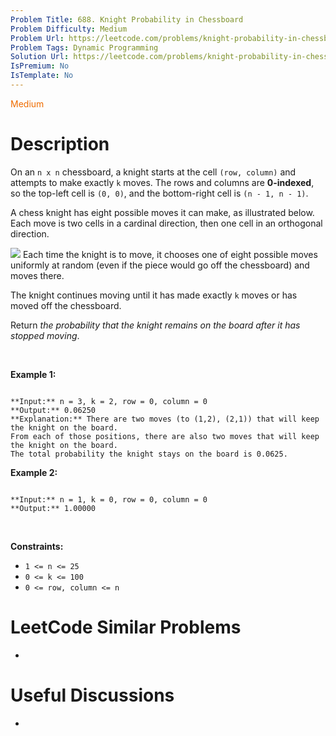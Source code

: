 ```yaml
---
Problem Title: 688. Knight Probability in Chessboard
Problem Difficulty: Medium
Problem Url: https://leetcode.com/problems/knight-probability-in-chessboard/
Problem Tags: Dynamic Programming
Solution Url: https://leetcode.com/problems/knight-probability-in-chessboard/solution/
IsPremium: No
IsTemplate: No
---
```


<span style="color: rgb(239, 108, 0);">Medium</span>

# Description

On an `n x n` chessboard, a knight starts at the cell `(row, column)` and attempts to make exactly `k` moves. The rows and columns are **0-indexed**, so the top-left cell is `(0, 0)`, and the bottom-right cell is `(n - 1, n - 1)`.


A chess knight has eight possible moves it can make, as illustrated below. Each move is two cells in a cardinal direction, then one cell in an orthogonal direction.


![](https://assets.leetcode.com/uploads/2018/10/12/knight.png)
Each time the knight is to move, it chooses one of eight possible moves uniformly at random (even if the piece would go off the chessboard) and moves there.


The knight continues moving until it has made exactly `k` moves or has moved off the chessboard.


Return *the probability that the knight remains on the board after it has stopped moving*.


 


**Example 1:**



```

**Input:** n = 3, k = 2, row = 0, column = 0
**Output:** 0.06250
**Explanation:** There are two moves (to (1,2), (2,1)) that will keep the knight on the board.
From each of those positions, there are also two moves that will keep the knight on the board.
The total probability the knight stays on the board is 0.0625.

```

**Example 2:**



```

**Input:** n = 1, k = 0, row = 0, column = 0
**Output:** 1.00000

```

 


**Constraints:**


* `1 <= n <= 25`
* `0 <= k <= 100`
* `0 <= row, column <= n`




# LeetCode Similar Problems

- []()

# Useful Discussions

- []()
